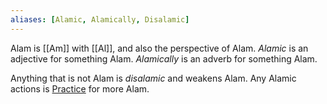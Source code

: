 ```yaml
---
aliases: [Alamic, Alamically, Disalamic]
---
```


Alam is [[Am]] with [[Al]], and also the perspective of Alam.
*Alamic* is an adjective for something Alam.
*Alamically* is an adverb for something Alam.

Anything that is not Alam is *disalamic* and weakens Alam. Any Alamic actions is [Practice](Terms/Practice.md) for more Alam.
